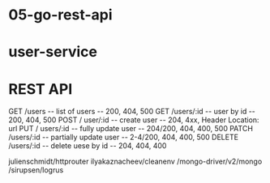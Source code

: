 # 05-go-rest-api

# user-service

# REST API

GET /users -- list of users -- 200, 404, 500
GET /users/:id -- user by id -- 200, 404, 500
POST / user/:id -- create user -- 204, 4xx, Header Location: url
PUT / users/:id -- fully update user -- 204/200, 404, 400, 500
PATCH /users/:id -- partially update user -- 2-4/200, 404, 400, 500
DELETE /users/:id -- delete uese by id -- 204, 404, 400

julienschmidt/httprouter
ilyakaznacheev/cleanenv
/mongo-driver/v2/mongo
/sirupsen/logrus
